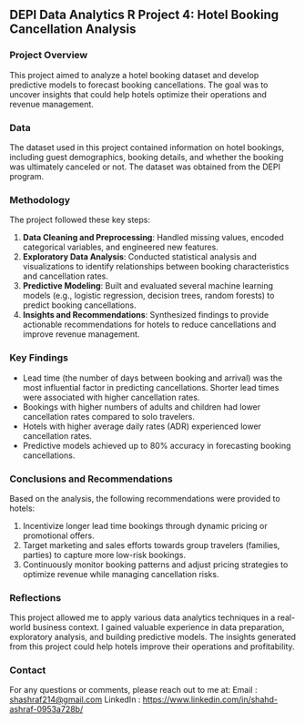 ## DEPI Data Analytics R Project 4: Hotel Booking Cancellation Analysis

### Project Overview
This project aimed to analyze a hotel booking dataset and develop predictive models to forecast booking cancellations. The goal was to uncover insights that could help hotels optimize their operations and revenue management.

### Data
The dataset used in this project contained information on hotel bookings, including guest demographics, booking details, and whether the booking was ultimately canceled or not. The dataset was obtained from the DEPI program.

### Methodology
The project followed these key steps:
1. **Data Cleaning and Preprocessing**: Handled missing values, encoded categorical variables, and engineered new features.
2. **Exploratory Data Analysis**: Conducted statistical analysis and visualizations to identify relationships between booking characteristics and cancellation rates.
3. **Predictive Modeling**: Built and evaluated several machine learning models (e.g., logistic regression, decision trees, random forests) to predict booking cancellations.
4. **Insights and Recommendations**: Synthesized findings to provide actionable recommendations for hotels to reduce cancellations and improve revenue management.

### Key Findings
- Lead time (the number of days between booking and arrival) was the most influential factor in predicting cancellations. Shorter lead times were associated with higher cancellation rates.
- Bookings with higher numbers of adults and children had lower cancellation rates compared to solo travelers.
- Hotels with higher average daily rates (ADR) experienced lower cancellation rates.
- Predictive models achieved up to 80% accuracy in forecasting booking cancellations.

### Conclusions and Recommendations
Based on the analysis, the following recommendations were provided to hotels:
1. Incentivize longer lead time bookings through dynamic pricing or promotional offers.
2. Target marketing and sales efforts towards group travelers (families, parties) to capture more low-risk bookings.
3. Continuously monitor booking patterns and adjust pricing strategies to optimize revenue while managing cancellation risks.

### Reflections
This project allowed me to apply various data analytics techniques in a real-world business context. I gained valuable experience in data preparation, exploratory analysis, and building predictive models. The insights generated from this project could help hotels improve their operations and profitability.

### Contact
For any questions or comments, please reach out to me at: 
Email : shashraf214@gmail.com
LinkedIn : https://www.linkedin.com/in/shahd-ashraf-0953a728b/
